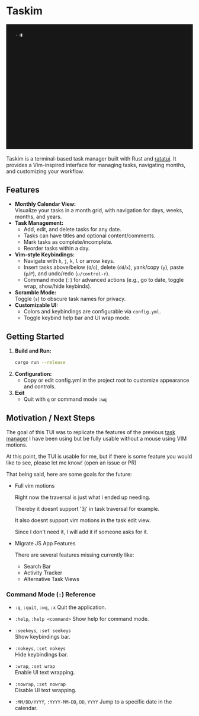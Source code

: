 # Taskim

![TUI Demo](demo.gif)

Taskim is a terminal-based task manager built with Rust and [ratatui](https://github.com/ratatui-org/ratatui). It provides a Vim-inspired interface for managing tasks, navigating months, and customizing your workflow.

## Features

- **Monthly Calendar View:**  
  Visualize your tasks in a month grid, with navigation for days, weeks, months, and years.
- **Task Management:**  
  - Add, edit, and delete tasks for any date.
  - Tasks can have titles and optional content/comments.
  - Mark tasks as complete/incomplete.
  - Reorder tasks within a day.
- **Vim-style Keybindings:**  
  - Navigate with `h`, `j`, `k`, `l` or arrow keys.
  - Insert tasks above/below (`O`/`o`), delete (`dd`/`x`), yank/copy (`y`), paste (`p`/`P`), and undo/redo (`u/control-r`).
  - Command mode (`:`) for advanced actions (e.g., go to date, toggle wrap, show/hide keybinds).
- **Scramble Mode:**  
  Toggle (`s`) to obscure task names for privacy.
- **Customizable UI:**  
  - Colors and keybindings are configurable via `config.yml`.
  - Toggle keybind help bar and UI wrap mode.

## Getting Started

1. **Build and Run:**
   ```sh
   cargo run --release
   ```
2. **Configuration:**
   - Copy or edit config.yml in the project root to customize appearance and controls.
3. **Exit**
   - Quit with `q` or command mode `:wq`

## Motivation / Next Steps
The goal of this TUI was to replicate the features of the previous [task manager](https://github.com/RohanAdwankar/task-js) I have been using but be fully usable without a mouse using VIM motions.

At this point, the TUI is usable for me, but if there is some feature you would like to see, please let me know! (open an issue or PR)

That being said, here are some goals for the future:

- Full vim motions

  Right now the traversal is just what i ended up needing.

  Thereby it doesnt support '3j' in task traversal for example.

  It also doesnt support vim motions in the task edit view. 

  Since I don't need it, I will add it if someone asks for it.

- Migrate JS App Features
    
    There are several features missing currently like:
    * Search Bar
    * Activity Tracker
    * Alternative Task Views

### Command Mode (`:`) Reference

- `:q`, `:quit`, `:wq`, `:x` 
  Quit the application.

- `:help`, `:help <command>`
  Show help for command mode.

- `:seekeys`, `:set seekeys`  
  Show keybindings bar.

- `:nokeys`, `:set nokeys`  
  Hide keybindings bar.

- `:wrap`, `:set wrap`  
  Enable UI text wrapping.

- `:nowrap`, `:set nowrap`  
  Disable UI text wrapping.

- `:MM/DD/YYYY`, `:YYYY-MM-DD`, `DD`, `YYYY`
  Jump to a specific date in the calendar.
